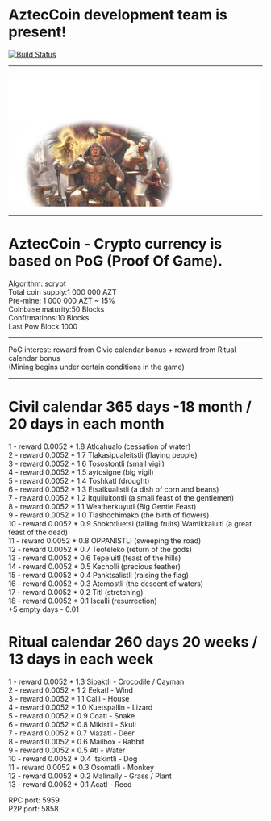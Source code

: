 AztecCoin development team is present!
===========================
[![Build Status](https://api.travis-ci.org/DevelCurrency/AztecCoin.svg?branch=master)](https://travis-ci.org/DevelCurrency/AztecCoin)
<hr>

![img](https://github.com/DevelCurrency/AztecCoin/blob/master/src/qt/res/images/bkg.png)
<hr>


AztecCoin - Crypto currency is based on PoG (Proof Of Game).
===========================

Algorithm: scrypt <BR>
Total coin supply:1 000 000 AZT<BR>
Pre-mine: 1 000 000 AZT ~ 15% <BR>
Coinbase maturity:50 Blocks<BR>
Confirmations:10 Blocks<BR>
Last Pow Block 1000<BR>
<hr>
PoG interest:
reward from Civic calendar bonus + reward from Ritual calendar bonus<BR>
(Mining begins under certain conditions in the game)
<hr>

Civil calendar 365 days -18 month / 20 days in each month
===========================
1 - reward 0.0052 * 1.8 Atlcahualo (cessation of water)<BR>
2 - reward 0.0052 * 1.7 Tlakasipualeitstli (flaying people)<BR>
3 - reward 0.0052 * 1.6 Tosostontli (small vigil)<BR>
4 - reward 0.0052 * 1.5 aytosigne (big vigil)<BR>
5 - reward 0.0052 * 1.4 Toshkatl (drought)<BR>
6 - reward 0.0052 * 1.3 Etsalkualistli (a dish of corn and beans)<BR>
7 - reward 0.0052 * 1.2 Itquiluitontli (a small feast of the gentlemen)<BR>
8 - reward 0.0052 * 1.1 Weatherkuyutl (Big Gentle Feast)<BR>
9 - reward 0.0052 * 1.0 Tlashochimako (the birth of flowers)<BR>
10 - reward 0.0052 * 0.9 Shokotluetsi (falling fruits) Wamikkaiuitl (a great feast of the dead)<BR>
11 - reward 0.0052 * 0.8 OPPANISTLI (sweeping the road)<BR>
12 - reward 0.0052 * 0.7 Teoteleko (return of the gods)<BR>
13 - reward 0.0052 * 0.6 Tepeiuitl (feast of the hills)<BR>
14 - reward 0.0052 * 0.5 Kecholli (precious feather)<BR>
15 - reward 0.0052 * 0.4 Panktsalistli (raising the flag)<BR>
16 - reward 0.0052 * 0.3 Atemostli (the descent of waters)<BR>
17 - reward 0.0052 * 0.2 Titl (stretching)<BR>
18 - reward 0.0052 * 0.1 Iscalli (resurrection)<BR>
+5 empty days - 0.01


Ritual calendar 260 days 20 weeks / 13 days in each week
===========================
1 - reward 0.0052 * 1.3 Sipaktli - Crocodile / Cayman <BR>
2 - reward 0.0052 * 1.2 Eekatl - Wind <BR>
3 - reward 0.0052 * 1.1 Calli - House <BR>
4 - reward 0.0052 * 1.0 Kuetspallin - Lizard <BR>
5 - reward 0.0052 * 0.9 Coatl - Snake <BR>
6 - reward 0.0052 * 0.8 Mikistli - Skull <BR>
7 - reward 0.0052 * 0.7 Mazatl - Deer <BR>
8 - reward 0.0052 * 0.6 Mailbox - Rabbit<BR>
9 - reward 0.0052 * 0.5 Atl - Water<BR>
10 - reward 0.0052 * 0.4 Itskintli - Dog<BR>
11 - reward 0.0052 * 0.3 Osomatli - Monkey<BR>
12 - reward 0.0052 * 0.2 Malinally - Grass / Plant<BR>
13 - reward 0.0052 * 0.1 Acatl - Reed<BR>

RPC port: 5959 <BR>
P2P port: 5858 <BR>

